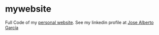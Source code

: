 # mywebsite
Full Code of my [personal website](http://www.josealbertogarcia.com). See my linkedin profile at [Jose Alberto García](https://www.linkedin.com/in/josealbertogarciaguijarro/)
